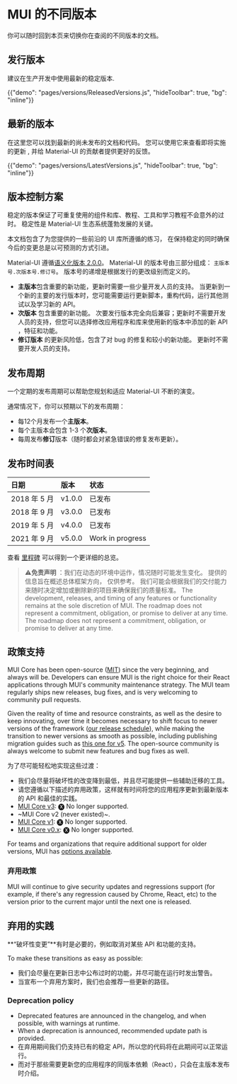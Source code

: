 # MUI 的不同版本

<p class="description">你可以随时回到本页来切换你在查阅的不同版本的文档。</p>

## 发行版本

建议在生产开发中使用最新的稳定版本.

{{"demo": "pages/versions/ReleasedVersions.js", "hideToolbar": true, "bg": "inline"}}

## 最新的版本

在这里您可以找到最新的尚未发布的文档和代码。 您可以使用它来查看即将实施的更新 , 并给 Material-UI 的贡献者提供更好的反馈。

{{"demo": "pages/versions/LatestVersions.js", "hideToolbar": true, "bg": "inline"}}

## 版本控制方案

稳定的版本保证了可重复使用的组件和库、教程、工具和学习教程不会意外的过时。 稳定性是 Material-UI 生态系统蓬勃发展的关键。

本文档包含了为您提供的一些前沿的 UI 库所遵循的练习， 在保持稳定的同时确保今后的变更总是以可预测的方式引进。

Material-UI 遵循[语义化版本 2.0.0](https://semver.org/)。 Material-UI 的版本号由三部分组成： `主版本号.次版本号.修订号`。 版本号的递增是根据发行的更改级别而定义的。

- **主版本**包含重要的新功能，更新时需要一些少量开发人员的支持。 当更新到一个新的主要的发行版本时，您可能需要运行更新脚本，重构代码，运行其他测试以及学习新的 API。
- **次版本** 包含重要的新功能。 次要发行版本完全向后兼容；更新时不需要开发人员的支持，但您可以选择修改应用程序和库来使用新的版本中添加的新 API ，特征和功能。
- **修订版本** 的更新风险低，包含了对 bug 的修复和较小的新功能。 更新时不需要开发人员的支持。

## 发布周期

一个定期的发布周期可以帮助您规划和适应 Material-UI 不断的演变。

通常情况下，你可以预期以下的发布周期：

- 每12个月发布一个**主版本**。
- 每个主版本会包含 1-3 个**次版本**。
- 每周发布**修订**版本（随时都会对紧急错误的修复发布更新）。

## 发布时间表

| 日期         | 版本     | 状态               |
|:---------- |:------ |:---------------- |
| 2018 年 5 月 | v1.0.0 | 已发布              |
| 2018 年 9 月 | v3.0.0 | 已发布              |
| 2019 年 5 月 | v4.0.0 | 已发布              |
| 2021 年 9 月 | v5.0.0 | Work in progress |

查看 [里程碑](https://github.com/mui/material-ui/milestones) 可以得到一个更详细的总览。

> ⚠️**免责声明** ：我们在动态的环境中运作，情况随时可能发生变化。 提供的信息旨在概述总体框架方向， 仅供参考。 我们可能会根据我们的交付能力来随时决定增加或删除新的项目来确保我们的质量标准。 The development, releases, and timing of any features or functionality remains at the sole discretion of MUI. The roadmap does not represent a commitment, obligation, or promise to deliver at any time. The roadmap does not represent a commitment, obligation, or promise to deliver at any time.

## 政策支持

MUI Core has been open-source ([MIT](https://tldrlegal.com/license/mit-license)) since the very beginning, and always will be. Developers can ensure MUI is the right choice for their React applications through MUI's community maintenance strategy. The MUI team regularly ships new releases, bug fixes, and is very welcoming to community pull requests.

Given the reality of time and resource constraints, as well as the desire to keep innovating, over time it becomes necessary to shift focus to newer versions of the framework ([our release schedule](#release-frequency)), while making the transition to newer versions as smooth as possible, including publishing migration guides such as [this one for v5](/material-ui/guides/migration-v4/). The open-source community is always welcome to submit new features and bug fixes as well.

为了尽可能轻松地实现这些过渡：

- 我们会尽量将破坏性的改变降到最低，并且尽可能提供一些辅助迁移的工具。
- 请您遵循以下描述的弃用政策，这样就有时间将您的应用程序更新到最新版本的 API 和最佳的实践。
- [MUI Core v3](https://v3.mui.com/): 🅧 No longer supported.
- ~MUI Core v2 (never existed)~.
- [MUI Core v1](https://v1.mui.com/): 🅧 No longer supported.
- [MUI Core v0.x](https://v0.mui.com/#/): 🅧 No longer supported.

For teams and organizations that require additional support for older versions, MUI has [options available](/material-ui/getting-started/support/#professional-support-premium).

### 弃用政策

MUI will continue to give security updates and regressions support (for example, if there's any regression caused by Chrome, React, etc) to the version prior to the current major until the next one is released.

## 弃用的实践

**“破坏性变更”**有时是必要的，例如取消对某些 API 和功能的支持。

To make these transitions as easy as possible:

- 我们会尽量在更新日志中公布过时的功能，并尽可能在运行时发出警告。
- 当宣布一个弃用方案时，我们也会推荐一些更新的路径。

### Deprecation policy

- Deprecated features are announced in the changelog, and when possible, with warnings at runtime.
- When a deprecation is announced, recommended update path is provided.
- 在弃用期间我们仍支持已有的稳定 API，所以您的代码将在此期间可以正常运行。
- 而对于那些需要更新您的应用程序的同版本依赖（React），只会在主版本发布时介绍。
